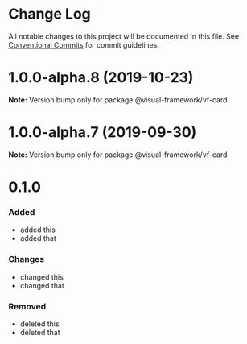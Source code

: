 # Change Log

All notable changes to this project will be documented in this file.
See [Conventional Commits](https://conventionalcommits.org) for commit guidelines.

# 1.0.0-alpha.8 (2019-10-23)

**Note:** Version bump only for package @visual-framework/vf-card





# 1.0.0-alpha.7 (2019-09-30)

**Note:** Version bump only for package @visual-framework/vf-card





# 0.1.0

### Added
- added this
- added that

### Changes

- changed this
- changed that

### Removed

- deleted this
- deleted that
